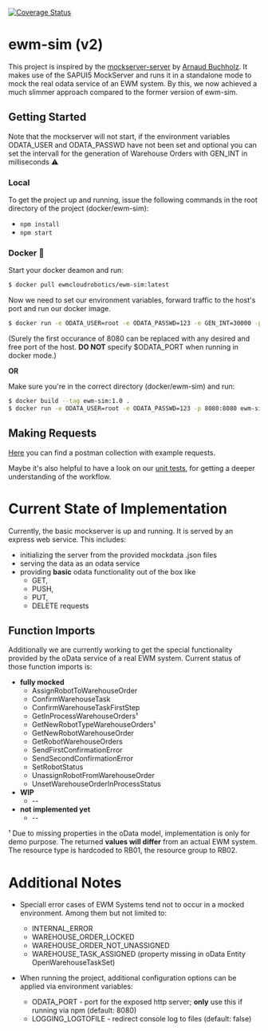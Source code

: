 [![Coverage Status](https://coveralls.io/repos/github/SAP/ewm-cloud-robotics/badge.svg?branch=master)](https://coveralls.io/github/SAP/ewm-cloud-robotics?branch=master)

# ewm-sim (v2)
This project is inspired by the [mockserver-server](https://github.com/ArnaudBuchholz/mockserver-server) by [Arnaud Buchholz](https://github.com/ArnaudBuchholz).
It makes use of the SAPUI5 MockServer and runs it in a standalone mode to mock the real odata service of an EWM system. By this, we now achieved a much slimmer approach compared to the former version of ewm-sim.

## Getting Started
Note that the mockserver will not start, if the environment variables ODATA_USER and ODATA_PASSWD have not been set and optional you can set the intervall for the generation of Warehouse Orders with GEN_INT in milliseconds :warning:

### Local
To get the project up and running, issue the following commands in the root directory of the project (docker/ewm-sim):
* `npm install`
* `npm start`

### Docker :whale:
Start your docker deamon and run: 
```sh
$ docker pull ewmcloudrobotics/ewm-sim:latest
```
Now we need to set our environment variables, forward traffic to the host's port and run our docker image.
```sh
$ docker run -e ODATA_USER=root -e ODATA_PASSWD=123 -e GEN_INT=30000 -p 8080:8080 ewmcloudrobotics/ewm-sim:latest
```
(Surely the first occurance of 8080 can be replaced with any desired and free port of the host. **DO NOT** specify $ODATA_PORT when running in docker mode.)

**OR**

Make sure you're in the correct directory (docker/ewm-sim) and run:
```sh
$ docker build --tag ewm-sim:1.0 .
$ docker run -e ODATA_USER=root -e ODATA_PASSWD=123 -p 8080:8080 ewm-sim:1.0
```

## Making Requests

[Here](https://github.com/SAP/ewm-cloud-robotics/docker/ewm-sim/ZEWM_ROBCO_SRV.postman_collection.json) you can find a postman collection with example requests.

Maybe it's also helpful to have a look on our [unit tests](https://github.com/SAP/ewm-cloud-robotics/blob/master/docker/ewm-sim/test/test.js), for getting a deeper understanding of the workflow.


# Current State of Implementation
Currently, the basic mockserver is up and running. It is served by an express web service.
This includes:
* initializing the server from the provided mockdata .json files
* serving the data as an odata service
* providing **basic** odata functionality out of the box like
    * GET,
    * PUSH,
    * PUT,
    * DELETE
  requests

## Function Imports
Additionally we are currently working to get the special functionality provided by the oData service of a real EWM system.
Current status of those function imports is:
* **fully mocked**
    * AssignRobotToWarehouseOrder
    * ConfirmWarehouseTask
    * ConfirmWarehouseTaskFirstStep
    * GetInProcessWarehouseOrders¹
    * GetNewRobotTypeWarehouseOrders¹
    * GetNewRobotWarehouseOrder
    * GetRobotWarehouseOrders
    * SendFirstConfirmationError
    * SendSecondConfirmationError
    * SetRobotStatus
    * UnassignRobotFromWarehouseOrder
    * UnsetWarehouseOrderInProcessStatus
* **WIP**
    * --
* **not implemented yet**
    * --

¹ Due to missing properties in the oData model, implementation is only for demo purpose. The returned **values will differ** from an actual EWM system. The resource type is hardcoded to RB01, the resource group to RB02.

# Additional Notes
* Speciall error cases of EWM Systems tend not to occur in a mocked environment. Among them but not limited to:
    * INTERNAL_ERROR
    * WAREHOUSE_ORDER_LOCKED
    * WAREHOUSE_ORDER_NOT_UNASSIGNED
    * WAREHOUSE_TASK_ASSIGNED (property missing in oData Entity OpenWarehouseTaskSet)

* When running the project, additional configuration options can be applied via environment variables:
   * ODATA_PORT - port for the exposed http server; **only** use this if running via npm (default: 8080)
   * LOGGING_LOGTOFILE - redirect console log to files (default: false)